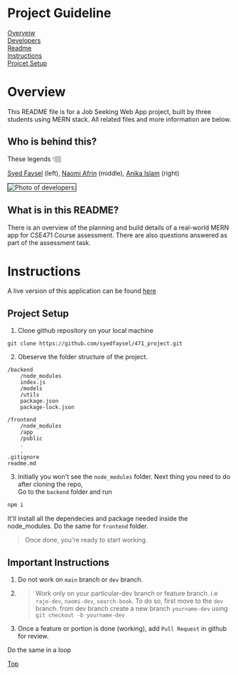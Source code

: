 # Project Guideline

[Overveiw](#overview)  
[Developers](#who-is-behind-this)  
[Readme](#what-is-in-this-readme)  
[Instructions](#instructions)  
[Projcet Setup](#project-setup)

# Overview

This README file is for a Job Seeking Web App project, built by three students using MERN stack. All related files and more information are below.

## Who is behind this?

These legends 👇🏽

[Syed Faysel]() (left), [Naomi Afrin]() (middle), [Anika Islam]() (right)

<img src='src/images/group.png' alt="Photo of developers: " border="1" />

## What is in this README?

There is an overview of the planning and build details of a real-world MERN app for CSE471 Course assessment. There are also questions answered as part of the assessment task.

# Instructions

A live version of this application can be found [here]()

## Project Setup

1. Clone github repository on your local machine

```
git clone https://github.com/syedfaysel/471_project.git
```

2. Obeserve the folder structure of the project.

```
/backend
    /node_modules
    index.js
    /models
    /utils
    package.json
    package-lock.json

/frontend
    /node_modules
    /app
    /public
    .
    .
.gitignore
readme.md
```

3. Initially you won't see the `node_modules` folder. Next thing you need to do after cloning the repo,  
   Go to the `backend` folder and run

```bash
npm i
```

It'll install all the dependecies and package needed inside the node_modules.
Do the same for `frontend` folder.

> Once done, you're ready to start working.

## Important Instructions

1. Do not work on `main` branch or `dev` branch.

2. > Work only on your particular-dev branch or feature branch. i.e `rajo-dev`, `naomi-dev`, `search-book`. To do so, first move to the `dev` branch. from dev branch create a new branch `yourname-dev` using `git checkout -b yourname-dev`

3. Once a feature or portion is done (working), add `Pull Request` in github for review.

Do the same in a loop

[Top](#project-overview-and-guideline)
